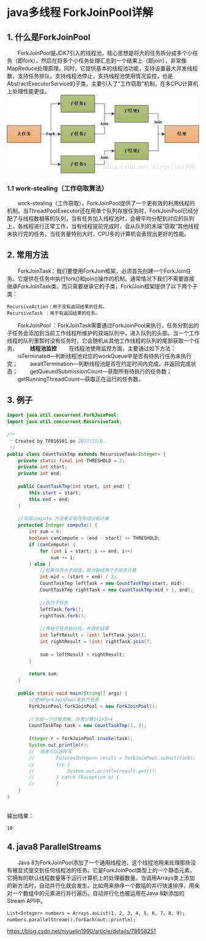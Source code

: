 # java多线程 ForkJoinPool详解

## 1. 什么是ForkJoinPool

　　ForkJoinPool是JDK7引入的线程池，核心思想是将大的任务拆分成多个小任务（即fork），然后在将多个小任务处理汇总到一个结果上（即join），非常像MapReduce处理原理。同时，它提供基本的线程池功能，支持设置最大并发线程数，支持任务排队，支持线程池停止，支持线程池使用情况监控，也是AbstractExecutorService的子类，主要引入了“工作窃取”机制，在多CPU计算机上处理性能更佳。 
![ForkJoinPool](image-201709250943/image-20180911144013279.png)

### 1.1 work-stealing（工作窃取算法）

　　work-stealing（工作窃取），ForkJoinPool提供了一个更有效的利用线程的机制，当ThreadPoolExecutor还在用单个队列存放任务时，ForkJoinPool已经分配了与线程数相等的队列，当有任务加入线程池时，会被平均分配到对应的队列上，各线程进行正常工作，当有线程提前完成时，会从队列的末端“窃取”其他线程未执行完的任务，当任务量特别大时，CPU多的计算机会表现出更好的性能。

## 2. 常用方法

　　ForkJoinTask：我们要使用ForkJoin框架，必须首先创建一个ForkJoin任务。它提供在任务中执行fork()和join()操作的机制，通常情况下我们不需要直接继承ForkJoinTask类，而只需要继承它的子类，Fork/Join框架提供了以下两个子类：

```
RecursiveAction：用于没有返回结果的任务。
RecursiveTask ：用于有返回结果的任务。 
```

　　ForkJoinPool ：ForkJoinTask需要通过ForkJoinPool来执行，任务分割出的子任务会添加到当前工作线程所维护的双端队列中，进入队列的头部。当一个工作线程的队列里暂时没有任务时，它会随机从其他工作线程的队列的尾部获取一个任务。 
　　**线程池监控** 
　　在线程池使用监控方面，主要通过如下方法： 
　　isTerminated—判断线程池对应的workQueue中是否有待执行任务未执行完； 
　　awaitTermination—判断线程池是否在约定时间内完成，并返回完成状态； 
　　getQueuedSubmissionCount—获取所有待执行的任务数； 
　　getRunningThreadCount—获取正在运行的任务数。

## 3. 例子

```java
import java.util.concurrent.ForkJoinPool;
import java.util.concurrent.RecursiveTask;

/**
 * Created by TF016591 on 2017/11/8.
 */
public class CountTaskTmp extends RecursiveTask<Integer> {
    private static final int THRESHOLD = 2;
    private int start;
    private int end;

    public CountTaskTmp(int start, int end) {
        this.start = start;
        this.end = end;
    }

    //实现compute 方法来实现任务切分和计算
    protected Integer compute() {
        int sum = 0;
        boolean canCompute = (end - start) <= THRESHOLD;
        if (canCompute) {
            for (int i = start; i <= end; i++)
                sum += i;
        } else {
            //如果任务大于阀值，就分裂成两个子任务计算
            int mid = (start + end) / 2;
            CountTaskTmp leftTask = new CountTaskTmp(start, mid);
            CountTaskTmp rightTask = new CountTaskTmp(mid + 1, end);

            //执行子任务
            leftTask.fork();
            rightTask.fork();

            //等待子任务执行完，并得到结果
            int leftResult = (int) leftTask.join();
            int rightResult = (int) rightTask.join();

            sum = leftResult + rightResult;
        }

        return sum;
    }

    public static void main(String[] args) {
        //使用ForkJoinPool来执行任务
        ForkJoinPool forkJoinPool = new ForkJoinPool();

        //生成一个计算资格，负责计算1+2+3+4
        CountTaskTmp task = new CountTaskTmp(1, 4);

        Integer r = forkJoinPool.invoke(task);
        System.out.println(r);
        //  或者可以这样写
        //        Future<Integer> result = forkJoinPool.submit(task);
        //        try {
        //            System.out.println(result.get());
        //        } catch (Exception e) {
        //        }
    }
}
 
```

输出结果：

```
10
```

## 4. java8 ParallelStreams

　　Java 8为ForkJoinPool添加了一个通用线程池，这个线程池用来处理那些没有被显式提交到任何线程池的任务。它是ForkJoinPool类型上的一个静态元素，它拥有的默认线程数量等于运行计算机上的处理器数量。当调用Arrays类上添加的新方法时，自动并行化就会发生。比如用来排序一个数组的并行快速排序，用来对一个数组中的元素进行并行遍历。自动并行化也被运用在Java 8新添加的Stream API中。

```
List<Integer> numbers = Arrays.asList(1, 2, 3, 4, 5, 6, 7, 8, 9);
numbers.parallelStream().forEach(out::println);  　　
```





https://blog.csdn.net/niyuelin1990/article/details/78658251